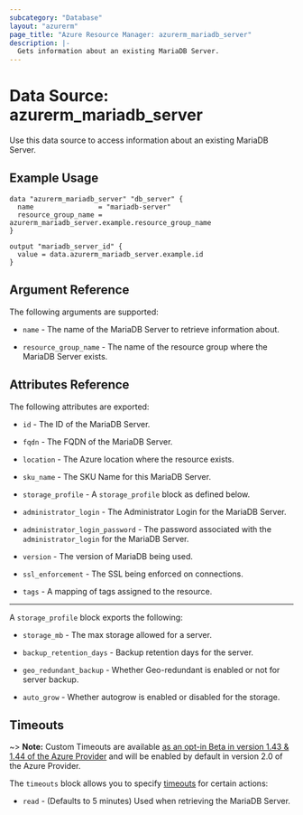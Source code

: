 ```yaml
---
subcategory: "Database"
layout: "azurerm"
page_title: "Azure Resource Manager: azurerm_mariadb_server"
description: |-
  Gets information about an existing MariaDB Server.
---
```


# Data Source: azurerm_mariadb_server

Use this data source to access information about an existing MariaDB Server.

## Example Usage

```hcl
data "azurerm_mariadb_server" "db_server" {
  name                = "mariadb-server"
  resource_group_name = azurerm_mariadb_server.example.resource_group_name
}

output "mariadb_server_id" {
  value = data.azurerm_mariadb_server.example.id
}
```

## Argument Reference

The following arguments are supported:

* `name` - The name of the MariaDB Server to retrieve information about.

* `resource_group_name` - The name of the resource group where the MariaDB Server exists.

## Attributes Reference

The following attributes are exported:

* `id` - The ID of the MariaDB Server.

* `fqdn` - The FQDN of the MariaDB Server.

* `location` - The Azure location where the resource exists.

* `sku_name` - The SKU Name for this MariaDB Server. 

* `storage_profile` - A `storage_profile` block as defined below.

* `administrator_login` - The Administrator Login for the MariaDB Server.

* `administrator_login_password` - The password associated with the `administrator_login` for the MariaDB Server.

* `version` - The version of MariaDB being used.

* `ssl_enforcement` - The SSL being enforced on connections.

* `tags` - A mapping of tags assigned to the resource.
---

A `storage_profile` block exports the following:

* `storage_mb` - The max storage allowed for a server.

* `backup_retention_days` - Backup retention days for the server.

* `geo_redundant_backup` - Whether Geo-redundant is enabled or not for server backup.

* `auto_grow` - Whether autogrow is enabled or disabled for the storage.

## Timeouts

~> **Note:** Custom Timeouts are available [as an opt-in Beta in version 1.43 & 1.44 of the Azure Provider](/docs/providers/azurerm/guides/2.0-beta.html) and will be enabled by default in version 2.0 of the Azure Provider.

The `timeouts` block allows you to specify [timeouts](https://www.terraform.io/docs/configuration/resources.html#timeouts) for certain actions:

* `read` - (Defaults to 5 minutes) Used when retrieving the MariaDB Server.
